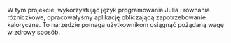 W tym projekcie, wykorzystując język programowania Julia i równania różniczkowe, opracowałyśmy aplikację obliczającą zapotrzebowanie kaloryczne. To narzędzie pomaga użytkownikom osiągnąć pożądaną wagę w zdrowy sposób.
